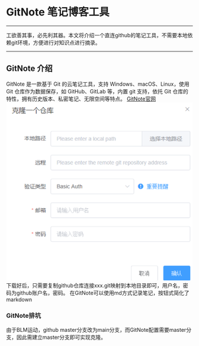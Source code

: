 # GitNote 笔记博客工具
***
工欲善其事，必先利其器。本文将介绍一个直连github的笔记工具，不需要本地依赖git环境，方便进行对知识点进行摘录。
***
## GitNote 介绍
GitNote 是一款基于 Git 的云笔记工具，支持 Windows、macOS、Linux，使用 Git 仓库作为数据保存，如 GitHub、GitLab 等，内置 git 支持，依托 Git 仓库的特性，拥有历史版本、私密笔记、无限空间等特点。
[GitNote官网](https://gitnoteapp.com/)
![](https://github.com/jinghehehe/pictures/blob/main/gitnote.png)
下载好后，只需要复制github仓库连接xxx.git映射到本地目录即可，用户名，密码为github账户名，密码。
在GitNote可以使用md方式记录笔记，按钮式简化了markdown
### GitNote排坑
由于BLM运动，github master分支改为main分支，而GitNote配置需要master分支，因此需建立master分支即可实现克隆。

